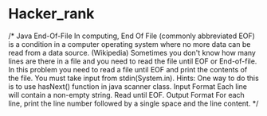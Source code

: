 # Hacker_rank
/* Java End-Of-File
In computing, End Of File (commonly abbreviated EOF) is a condition in a computer operating system where no more data can be read from a data source. (Wikipedia)
Sometimes you don't know how many lines are there in a file and you need to read the file until EOF or End-of-file. In this problem you need to read a file until EOF and print the contents of the file. You must take input from stdin(System.in).
Hints: One way to do this is to use hasNext() function in java scanner class.
Input Format
Each line will contain a non-empty string. Read until EOF.
Output Format
For each line, print the line number followed by a single space and the line content.
*/
